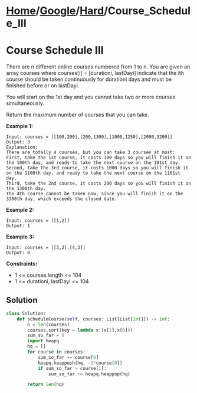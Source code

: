 # [Home](./../..)/[Google](./..)/[Hard](./)/Course_Schedule_III
<h1>Course Schedule III</h1>

<p>
There are n different online courses numbered from 1 to n. You are given an array courses where courses[i] = [durationi, lastDayi] indicate that the ith course should be taken continuously for durationi days and must be finished before or on lastDayi.

You will start on the 1st day and you cannot take two or more courses simultaneously.

Return the maximum number of courses that you can take.

</p>

<b>Example 1:</b>

    Input: courses = [[100,200],[200,1300],[1000,1250],[2000,3200]]
    Output: 3
    Explanation: 
    There are totally 4 courses, but you can take 3 courses at most:
    First, take the 1st course, it costs 100 days so you will finish it on the 100th day, and ready to take the next course on the 101st day.
    Second, take the 3rd course, it costs 1000 days so you will finish it on the 1100th day, and ready to take the next course on the 1101st day. 
    Third, take the 2nd course, it costs 200 days so you will finish it on the 1300th day. 
    The 4th course cannot be taken now, since you will finish it on the 3300th day, which exceeds the closed date.
    
<b>Example 2:</b>

    Input: courses = [[1,2]]
    Output: 1

<b>Example 3:</b>

    Input: courses = [[3,2],[4,3]]
    Output: 0

<b>Constraints:</b>

- 1 <= courses.length <= 104
- 1 <= durationi, lastDayi <= 104

<h2>Solution</h2>

```python
class Solution:
    def scheduleCourse(self, courses: List[List[int]]) -> int:
        n = len(courses)
        courses.sort(key = lambda x:(x[1],x[0]))
        sum_so_far = 0
        import heapq
        hq = []
        for course in courses:
            sum_so_far += course[0]
            heapq.heappush(hq, -1*course[0])
            if sum_so_far > course[1]:
                sum_so_far += heapq.heappop(hq)

        return len(hq)
```
